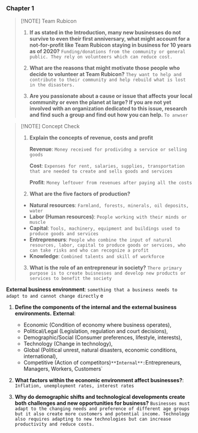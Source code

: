 ### Chapter 1

> [!NOTE] Team Rubicon
>1. **If as stated in the Introduction, many new businesses do not survive to even their first anniversary, what might account for a not-for-profit like Team Rubicon staying in business for 10 years as of 2020?** 
> `Funding/donations from the community or general public. They rely on volunteers which can reduce cost.`
> 
> 2. **What are the reasons that might motivate those people who decide to volunteer at Team Rubicon?**
> `They want to help and contribute to their community and help rebuild what is lost in the disasters.`
> 3. **Are you passionate about a cause or issue that affects your local community or even the planet at large? If you are not yet involved with an organization dedicated to this issue, research and find such a group and find out how you can help.**
> `To anwser`


> [!NOTE] Concept Check
> 1. **Explain the concepts of revenue, costs and profit**
> 
> 	 **Revenue**: `Money received for prodividng a service or selling goods`
>	
> 	 **Cost**: `Expenses for rent, salaries, supplies, transportation that are needed to create and sells goods and services`
> 
> 	 **Profit**: `Money leftover from revenues after paying all the costs` 
>  
> 2. **What are the five factors of production?**
> 	- **Natural resources**: `Farmland, forests, minerals, oil deposits, water`
> 	- **Labor (Human resources)**: `People working with their minds or muscle`
> 	- **Capital**: `Tools, machinery, equipment and buildings used to produce goods and services`
> 	- **Entrepreneurs**: `People who combine the input of natural resources, labor, capital to produce goods or services, who can take risks and who can recognize a profit`
> 	- **Knowledge**: `Combined talents and skill of workforce`
> 
> 3. **What is the role of an entrepreneur in society?**
> 	`There primary purpose is to create buisnesses and develop new products or services to benefit the society`

**External business environment**: `something that a business needs to adapt to and cannot change directly`
e
1. **Define the components of the internal and the external business environments.**
	**External**: 
	- Economic (Condition of economy where business operates), 
	- Political/Legal (Legislation, regulation and court decisions), 
	- Demographic/Social (Consumer preferences, lifestyle, interests), 
	- Technology (Change in technology),
	- Global (Political unrest, natural disasters, economic conditions, international), 
	- Competitive (Action of competitors)`
	**Internal**: `Entrepreneurs, Managers, Workers, Customers`

2. **What factors within the economic environment affect businesses?**:
	`Inflation, unemployment rates, interest rates`

3. **Why do demographic shifts and technological developments create both challenges and new opportunities for business?**
	`Businesses must adapt to the changing needs and preference of different age groups but it also create more customers and potential income. Technology also requires adapting to new technologies but can increase productivity and reduce costs.`